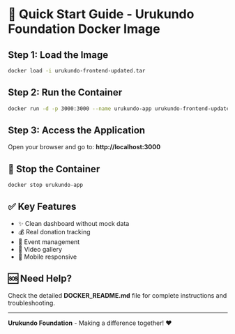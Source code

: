 # 🚀 Quick Start Guide - Urukundo Foundation Docker Image

## Step 1: Load the Image
```bash
docker load -i urukundo-frontend-updated.tar
```

## Step 2: Run the Container
```bash
docker run -d -p 3000:3000 --name urukundo-app urukundo-frontend-updated
```

## Step 3: Access the Application
Open your browser and go to: **http://localhost:3000**

## 🛑 Stop the Container
```bash
docker stop urukundo-app
```

## ✅ Key Features
- ✨ Clean dashboard without mock data
- 💰 Real donation tracking
- 📅 Event management
- 🎥 Video gallery
- 📱 Mobile responsive

## 🆘 Need Help?
Check the detailed **DOCKER_README.md** file for complete instructions and troubleshooting.

---
**Urukundo Foundation** - Making a difference together! ❤️
